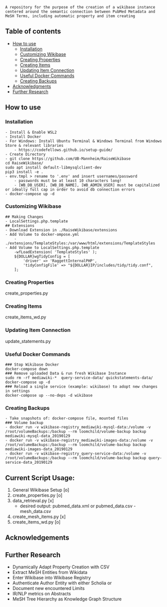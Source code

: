 ```
A repository for the purpose of the creation of a wikibase instance centered around the semantic connection between PubMed Metadata and MeSH Terms, including automatic property and item creating
```
## Table of contents
- [How to use](#how-to-use)
  * [Installation](#installation)
  * [Customizing Wikibase](#customizing-wikibase)
  * [Creating Properties](#creating-properties)
  * [Creating Items](creating-items)
  * [Updating Item Connection](#updating-item-connection)
  * [Useful Docker Commands](#useful-docker-commands)
  * [Creating Backups](#creating-backups)
- [Acknowledgments](#acknowledgments)
- [Further Research ](#further-research)

## How to use

### Installation
```
- Install & Enable WSL2
- Install Docker
- For Windows: Install Ubuntu Terminal & Windows Terminal from Windows Store & relevant libraries
    - https://codefellows.github.io/setup-guide/
- Create Directory
- git clone https://github.com/UB-Mannheim/RaiseWikibase
cd RaiseWikibase/
sudo apt install default-libmysqlclient-dev
pip3 install -e .
- env.tmpl > rename to '.env' and insert usernames/password
    - passwords must be at least 10 characters long!
    - [WB_DB_USER], [WB_DB_NAME], [WB_ADMIN_USER] must be capitalized or ideally full cap in order to avoid db connection errors
- docker-compose up -d
```
### Customizing Wikibase
```
## Making Changes
- LocalSettings.php.template
## Extensions
- Download Extension in ./RaiseWikibase/extensions
- Add Volume to docker-ompose.yml
    - ./extensions/TemplateStyles:/var/www/html/extensions/TemplateStyles
- Add Volume to LocalSettings.php.template
    -wfLoadExtension( 'TemplateStyles' );
    ${DOLLAR}wgTidyConfig = [
        'driver' => 'RaggettInternalPHP',
        'tidyConfigFile' => "${DOLLAR}IP/includes/tidy/tidy.conf",
    ];
```

### Creating Properties
create_properties.py
### Creating Items
create_items_wd.py
### Updating Item Connection
update_statements.py
### Useful Docker Commands
```
### Stop Wikibase Docker
docker-compose down
### Remove uploaded Data & run fresh Wikibase Instance
sudo rm -rf mediawiki-*  query-service-data/ quickstatements-data/
docker-compose up -d
### Reload a single service (example: wikibase) to adopt new changes in settings
docker-compose up --no-deps -d wikibase
```

### Creating Backups
```
- Take snapshots of: docker-compose file, mounted files
### Volume backup
- docker run -v wikibase-registry_mediawiki-mysql-data:/volume -v /root/volumeBackups:/backup --rm loomchild/volume-backup backup mediawiki-mysql-data_20190129
- docker run -v wikibase-registry_mediawiki-images-data:/volume -v /root/volumeBackups:/backup --rm loomchild/volume-backup backup mediawiki-images-data_20190129
- docker run -v wikibase-registry_query-service-data:/volume -v /root/volumeBackups:/backup --rm loomchild/volume-backup backup query-service-data_20190129
```
## Current Script Usage:
1. General Wikibase Setup [o]
2. create_properties.py [o]
3. data_retrieval.py [x]
    - desired output: pubmed_data.xml or pubmed_data.csv 
                    - mesh_data.csv
4. create_mesh_items.py [x]
5. create_items_wd.py [o]


## Acknowledgements

## Further Research
- Dynamically Adapt Property Creation with CSV 
- Extract MeSH Entities from Wikidata
- Enter Wikibase into Wikibase Registry
- Authenticate Author Entity with either Scholia or 
- Document new encountered Limits
- IR/NLP metrics on Abstracts
- MeSH Tree Hierarchy as Knowledge Graph Structure
